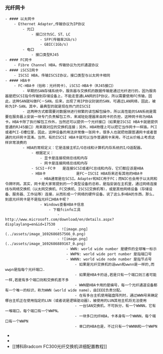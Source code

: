 ### 光纤网卡
	- #### 以太网卡
		- Ethernet Adapter,传输协议为IP协议
			- 光口
				- 接口分为SC、ST、LC
					- SFP(传输率2Gb/s)
					- GBIC(1Gb/s)
			- 电口
				- 接口类型RJ45
	- #### FC网卡
		- Fibre Channel HBA。传输协议为光纤通道协议
	- #### iSCSI网卡
		- ISCSI HBA，传输ISCSI协议，接口类型与以太网卡相同
	- #### HBA卡
		- FC-HBA卡（俗称：光纤网卡）、iSCSI-HBA卡（RJ45接口）
			- 早期的SAN存储系统中，服务器与交换机的数据传输是通过光纤进行的，因为服务器是把SCSI指令传输到存储设备上，不能走普通LAN网的IP协议，所以需要使用FC传输，因此，这种SAN就叫做FC－SAN。后来，出现了用IP协议封装的SAN，可通过LAN网络，因此，被称为IP-SAN。其中，最典型的就是现在热门的ISCSI
			- 这两种方式都需要对数据块进行频繁的读包解包操作，所以高性能的SAN系统是需要在服务器上安装一块专门负责解包工作，来减轻处理器来自网卡的负担，这种网卡称为HBA卡。HBA卡除了执行解包工作外，当然还可以提供一个光纤接口（如果是ISCSI HBA卡就是提供普通的RJ45接口）用来跟对应的交换机连接；另外，HBA物理上可以把它当作网卡一样插，PCI或者PCI-E槽位里，因此，这种设备的用法非常像一张网卡，很多人也就把他跟普通网卡或者普通的光纤网卡混淆。当然，有的ISCSI HBA卡就可以当作普通网卡来用，不过从价格上考虑这样非常浪费的
			- HBA的常规定义：它是连接主机I/O总线和计算机内存系统的I/O适配器。
				- 根据定义：
					- 显卡是连接视频总线和内存
					- 网卡是连接网络总线和内存
				- SCSI－FC卡   是连接SCSI或者FC总线和内存，它们都应该是HBA
				- HBA卡              是FC－ISCSI HBA将来还有其他的HBA卡
					- HBA通常是在SCSI。Adapter和NIC用于FC；而NIC也会用于以太网和令牌环网。其实，网卡是大家常提到的一个类型设备的总称，是指安装在主机里，通过网络连接线与网络交换机（以太网交换机、FC交换机、ISCSI交换机等），或是其他网络设备（存储设备、服务器、工作站等）连接，从而形成一个网络的硬件设备。说了这么多HBA的东西，那么，到底光纤网卡是不是指光纤口HBA卡呢？
					- Windows查看HBA卡信息
						- 下载fcinfo工具
							- http://www.microsoft.com/download/en/details.aspx?displaylang=en&id=17530
							- ![image.png](../assets/image_1692686857566_0.png)
							- ![image.png](../assets/image_1692686889167_0.png)
								- WWN: world wide number 是硬件的全球唯一标示
								- WWPN: world wide port number 是指端口号
								- WWNN: world wide node number 是指节点号
									- 如果是光纤交换机的话wwn和wwnn是一样的,而wwpn是指每个光纤端口.
									- 如果是HBA卡的话,若是只有一个端口则三者可能一样,若是有多个端口则和交换机差不多
									- WWN是HBA卡用的是编号，每一个光纤通道设备都有一个唯一的标识，称为WWN（world wide name），由IEEE负责分配。
									- 在有多台主机使用磁盘阵列时，通过WWN号来确定哪台主机正在使用指定的LUN（或者说是逻辑驱动器），被使用的LUN其他主机将无法使用
									- 一台SAN交换机，不可拆分，有一个WWNN，它有一堆端口，每个端口有一个WWPN。
									- 一块多口光纤HBA，卡本身有一个WWNN，每个端口有一个WWPN
									- 单口的HBA也是，不过只有一个WWNN和一个WWPN
-
-
- [[博科Bradcom FC300光纤交换机详细配置教程]]